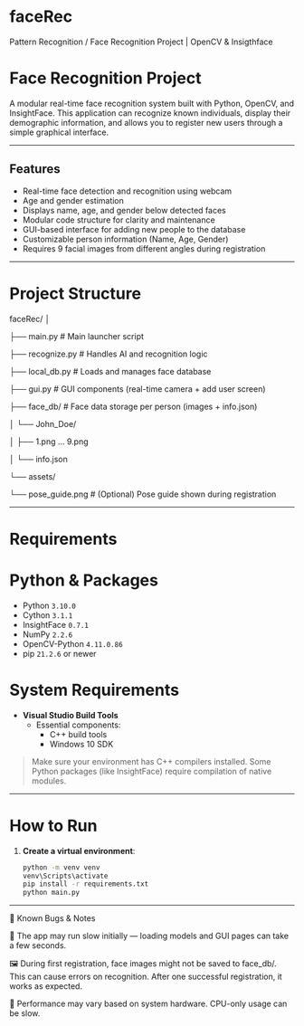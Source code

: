 # faceRec
 Pattern Recognition / Face Recognition Project | OpenCV & Insigthface

# Face Recognition Project

A modular real-time face recognition system built with Python, OpenCV, and InsightFace. This application can recognize known individuals, display their demographic information, and allows you to register new users through a simple graphical interface.

-----------------------

## Features

- Real-time face detection and recognition using webcam
- Age and gender estimation
- Displays name, age, and gender below detected faces
- Modular code structure for clarity and maintenance
- GUI-based interface for adding new people to the database
- Customizable person information (Name, Age, Gender)
- Requires 9 facial images from different angles during registration

-----------------------

# Project Structure

faceRec/
│

├── main.py # Main launcher script

├── recognize.py # Handles AI and recognition logic

├── local_db.py # Loads and manages face database

├── gui.py # GUI components (real-time camera + add user screen)

├── face_db/ # Face data storage per person (images + info.json)

│ └── John_Doe/

│ ├── 1.png ... 9.png

│ └── info.json

└── assets/

└── pose_guide.png # (Optional) Pose guide shown during registration

-----------------------

# Requirements

# Python & Packages

- Python `3.10.0`
- Cython `3.1.1`
- InsightFace `0.7.1`
- NumPy `2.2.6`
- OpenCV-Python `4.11.0.86`
- pip `21.2.6` or newer

# System Requirements

- **Visual Studio Build Tools**
  - Essential components:
    - C++ build tools
    - Windows 10 SDK

> Make sure your environment has C++ compilers installed. Some Python packages (like InsightFace) require compilation of native modules.

-----------------------

# How to Run

1. **Create a virtual environment**:

   ```bash
   python -m venv venv
   venv\Scripts\activate
   pip install -r requirements.txt
   python main.py

-----------------------

🐞 Known Bugs & Notes

🐌 The app may run slow initially — loading models and GUI pages can take a few seconds.

🖼️ During first registration, face images might not be saved to face_db/. This can cause errors on recognition. After one successful registration, it works as expected.

🔁 Performance may vary based on system hardware. CPU-only usage can be slow.

